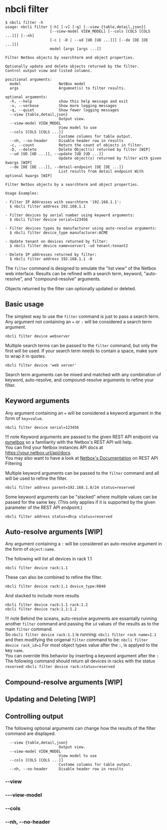 # nbcli filter

```
$ nbcli filter -h
usage: nbcli filter [-h] [-v] [-q] [--view {table,detail,json}]
                    [--view-model VIEW_MODEL] [--cols [COLS [COLS ...]]] [--nh]
                    [-c | -D | --ud [UD [UD ...]]] [--de [DE [DE ...]]]
                    model [args [args ...]]

Filter Netbox objects by searchterm and object properties.

Optionally update and delete objects returned by the filter.
Control output view and listed columns.

positional arguments:
  model                 NetBox model
  args                  Argumnet(s) to filter results.

optional arguments:
  -h, --help            show this help message and exit
  -v, --verbose         Show more logging messages
  -q, --quiet           Show fewer logging messages
  --view {table,detail,json}
                        Output view.
  --view-model VIEW_MODEL
                        View model to use
  --cols [COLS [COLS ...]]
                        Custome columns for table output.
  --nh, --no-header     Disable header row in results
  -c, --count           Return the count of objects in filter.
  -D, --delete          Delete Object(s) returned by filter [WIP]
  --ud [UD [UD ...]], --update [UD [UD ...]]
                        Update object(s) returned by filter with given kwargs [WIP]
  --de [DE [DE ...]], --detail-endpoint [DE [DE ...]]
                        List results from detail endpoint With optional kwargs [WIP]

Filter Netbox objects by a searchterm and object properties.

Usage Examples:

- Filter IP Addresses with searchterm '192.168.1.1':
  $ nbcli filter address 192.168.1.1

- Filter devices by serial number using keyword arguments:
  $ nbcli filter device serial=123456

- Filter devices types by manufacturer using auto-resolve arguments:
  $ nbcli filter device_type manufacturer:ACME

- Update tenant on devices returned by filter:
  $ nbcli filter device name=server1 -ud tenant:tenant2

- Delete IP addresses returned by filter:
  $ nbcli filter address 192.168.1.1 -D
```

The `filter` command is designed to emulate the "list view" of the Netbox web
interface. Results can be refined with a search term, keyword,
"auto-resolve", and "compound-resolve" arguments.

Objects returned by the filter can optionally updated or deleted.

## Basic usage

The simplest way to use the `filter` command is just to pass a search term.
Any argument not containing an `=` or `:` will be considered a search term
argument.

```
nbcli filter device webserver
```

Multiple search terms can be passed to the `filter` command, but only the first
will be used. If your search term needs to contain a space, make sure to wrap
it in quotes.

```
nbcli filter device 'web server'
```

Search term arguments can be mixed and matched with any combination of keyword,
auto-resolve, and compound-resolve arguments to refine your filter.

## Keyword arguments

Any argument containing an `=` will be considered a keyword argument in the
form of `key=value`. 

```
nbcli filter device serial=123456
```

!!! note
    Keyword arguments are passed to the given REST API endpoint via
    [pynetbox](https://pynetbox.readthedocs.io/en/latest/endpoint.html#pynetbox.core.endpoint.Endpoint.filter)
    so a familiarity with the Netbox's REST API will help.  
    You can find your Netbox instances API docs at https://your.netbox.url/api/docs  
    You may also want to have a look at 
    [Netbox's Documentation](https://netbox.readthedocs.io/en/stable/rest-api/filtering/)
    on REST API Filtering

Multiple keyword arguments can be passed to the `filter` command and all will
be used to refine the filter.

```
nbcli filter address parent=192.168.1.0/24 status=reserved
```

Some keyword arguments can be "stacked" where multiple values can be passed for
the same key. (This only applies if it is supported by the given parameter of
the REST API endpoint.)

```
nbcli filter address status=dhcp status=reserved
```


## Auto-resolve arguments [WIP]

Any argument containing a `:` will be considered an auto-resolve argument in
the form of `object:name`.

The following will list all devices in rack 1.1

```
nbcli filter device rack:1.1
```

These can also be combined to refine the filter.

```
nbcli filter device rack:1.1 device_type:R840
```

And stacked to include more results

```
nbcli filter device rack:1.1 rack:1.2
nbcli filter device rack:1.1:1.2
```

!!! note
    Behind the sceans, auto-resolve arguments are essantally running another
    `filter` command and passing the `id` values of the results as to the main
    `filter` command.  
    So `nbcli filter device rack:1.1` is running:
    ```
    nbcli filter rack name=1.1
    ```
    and then modifying the origenal `filter` command to be:
    ```
    nbcli filter device rack_id=1
    ```
    For most object types value after the `:`, is applyed to the key `name`.  
    You can override this behavior by inserting a keyword argument after the `:`  
    The following command should return all devices in racks with the status `reserved`:
    ```
    nbcli filter device rack:status=reserved
    ```

## Compound-resolve arguments [WIP]


## Updating and Deleting [WIP]


## Controlling output

The following optional arguments can change how the results of the filter
command are displayed.

```
  --view {table,detail,json}
                        Output view.
  --view-model VIEW_MODEL
                        View model to use
  --cols [COLS [COLS ...]]
                        Custome columns for table output.
  --nh, --no-header     Disable header row in results
```

### --view


### ---view-model


### --cols


### --nh, --no-header
